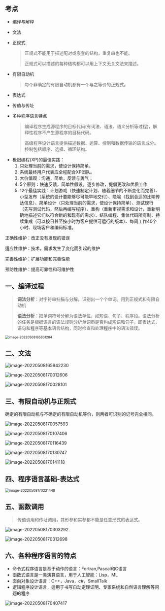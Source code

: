 ## 考点

- 编译与解释
- 文法

- 正规式

  > 正规式不能用于描述配对或嵌套的结构，重复串也不能。
  >
  > 正规式可以描述的每种结构都可以用上下文无关文法来描述。

- 有限自动机

  > 每个非确定的有限自动机都有一个与之等价的正规式。

- 表达式
- 传值与传址

- 多种程序语言特点

  > 编译程序生成源程序的目标代码(有词法、语法、语义分析等过程)，解释性程序不产生源程序的目标代码。
  >
  > 高级程序设计语言提供描述数据、运算、控制和数据传输的语言成分。控制包括顺序、选择、循环结构。

* 极限编程(XP)的最佳实践：
  1. 只处理当前的需求，使设计保持简单。
  2. 系统最终用户代表应全程配合XP团队。
  3. 大价值观：沟通，简单，反馈与勇气；
  4. 5个原则：快速反馈，简单性假设，逐步修改，提倡更改和优质工作
  5. 12个最佳实践：计划游戏（快速制定计划、随着细节的不断变化而完善）、小型发布（系统的设计要能够尽可能早地交付）、隐喻（找到合适的比喻传达信息）、简单设计（只处理当前的需求，使设计保持简单）、测试现行（先写测试代码，然后再编写程序）、重构（重新审视需求和设计，重新明确地描述它们以符合新的和现有的需求）、结队编程、集体代码所有制、持续集成（可以按日甚至按小时为客户提供可运行的版本）、每周工作40个小时、现场客户和编码标准。

正确性维护：改正没有发现的错误

适应性维护：技术，需求发生了变化而引起的维护

完善性维护：扩展功能和完善性能

预防性维护：提高可靠性和可维护性

## 一、编译过程

> **词法分析**：对字符串扫描与分解，识别出一个个单词。用到正规式和有限自动机
>
> **语法分析**：把单词符号分解为语法单位，如短语、句子、程序段。语法分析的任务是根据语言的语法规则分析单词串是否构成短语和句子，即表达式，语句和程序等基本语言结构，同时检查和处理程序中的语法错误。

<img src="../assets/软件设计师/image-20220508165831284.png" alt="image-20220508165831284" style="zoom:75%;" />

## 二、文法

![image-20220508165942230](../assets/软件设计师/image-20220508165942230.png)

![image-20220508170012606](../assets/软件设计师/image-20220508170012606.png)

![image-20220508170028101](../assets/软件设计师/image-20220508170028101.png)

## 三、有限自动机与正规式

确定的有限自动机与不确定的有限自动机等价，则两者可识别的记号完全相同。

![image-20220508170057593](../assets/软件设计师/image-20220508170057593.png)

![image-20220508170107406](../assets/软件设计师/image-20220508170107406.png)

![image-20220508170116439](../assets/软件设计师/image-20220508170116439.png)

![image-20220508170130747](../assets/软件设计师/image-20220508170130747.png)

![image-20220508170141118](../assets/软件设计师/image-20220508170141118.png)

## 四、程序语言基础-表达式

<img src="../assets/软件设计师/image-20220508170221448.png" alt="image-20220508170221448" style="zoom:80%;" />

## 五、函数调用

> 传值调用和传址调用，其形参和实参都不能是任意形式的表达式。

![image-20220508170303292](../assets/软件设计师/image-20220508170303292.png)

![image-20220508170312698](../assets/软件设计师/image-20220508170312698.png)

## 六、各种程序语言的特点

- 命令式程序语言是基于动作的语言：Fortran,Pascal和C语言
- 函数式语言是一类演算语言，用于人工智能：Lisp，ML
- 面向对象设计语言：C++，Java，c#，SmallTalk
- 逻辑程序设计语言，适用于书写自动定理证明、专家系统和自然语言理解等问题的程序

![image-20220508170407417](../assets/软件设计师/image-20220508170407417.png)